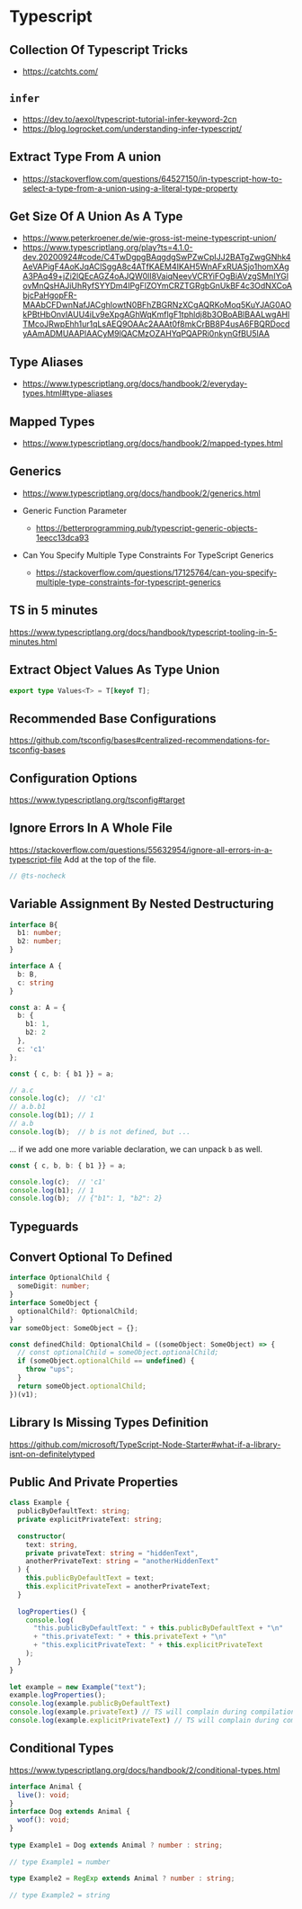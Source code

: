 # Typescript

## Collection Of Typescript Tricks
- https://catchts.com/

## `infer`
- https://dev.to/aexol/typescript-tutorial-infer-keyword-2cn
- https://blog.logrocket.com/understanding-infer-typescript/

## Extract Type From A union 
- https://stackoverflow.com/questions/64527150/in-typescript-how-to-select-a-type-from-a-union-using-a-literal-type-property

## Get Size Of A Union As A Type
- https://www.peterkroener.de/wie-gross-ist-meine-typescript-union/
- https://www.typescriptlang.org/play?ts=4.1.0-dev.20200924#code/C4TwDgpgBAqgdgSwPZwCpIJJ2BATgZwgGNhk4AeVAPigF4AoKJqAClSggA8c4ATfKAEM4IKAH5WnAFxRUASjo1homXAgA3PAq49+jZi2lQEcAGZ4oAJQW0lI8VaiqNeevVCRYiFOgBiAVzgSMnIYGlovMnQsHAJiUhRyfSYYDm4IPgFlZOYmCRZTGRgbGnUkBF4c3OdNXCoAbjcPaHgopFR-MAAbCFDwnNafJACghIowtN0BFhZBGRNzXCgAQRKoMoq5KuYJAG0AOkPBtHbOnvIAUU4iLv9eXpgAGhWqKmflgF1tphldj8b3OBoABlBAALwgAHlTMcoJRwpEhh1ur1qLsAEQ9OAAc2AAAt0f8mkCrBB8P4usA6FBQRDocdyAAmADMUAAPlAACyM9lQACMzOZAHYqPQAPRi0nkynGfBU5lAA

## Type Aliases
- https://www.typescriptlang.org/docs/handbook/2/everyday-types.html#type-aliases

## Mapped Types
- https://www.typescriptlang.org/docs/handbook/2/mapped-types.html

## Generics
- https://www.typescriptlang.org/docs/handbook/2/generics.html

- Generic Function Parameter
    - https://betterprogramming.pub/typescript-generic-objects-1eecc13dca93
- Can You Specify Multiple Type Constraints For TypeScript Generics
    - https://stackoverflow.com/questions/17125764/can-you-specify-multiple-type-constraints-for-typescript-generics

## TS in 5 minutes
https://www.typescriptlang.org/docs/handbook/typescript-tooling-in-5-minutes.html

## Extract Object Values As Type Union
```ts
export type Values<T> = T[keyof T];
```

## Recommended Base Configurations
https://github.com/tsconfig/bases#centralized-recommendations-for-tsconfig-bases

## Configuration Options
https://www.typescriptlang.org/tsconfig#target

## Ignore Errors In A Whole File
https://stackoverflow.com/questions/55632954/ignore-all-errors-in-a-typescript-file
Add at the top of the file.
```ts
// @ts-nocheck
```

## Variable Assignment By Nested Destructuring
```ts
interface B{
  b1: number;
  b2: number;
}

interface A {
  b: B,
  c: string
}

const a: A = {
  b: {
    b1: 1,
    b2: 2
  },
  c: 'c1'
};

const { c, b: { b1 }} = a;

// a.c
console.log(c);  // 'c1'
// a.b.b1
console.log(b1); // 1
// a.b
console.log(b);  // b is not defined, but ...
```
... if we add one more variable declaration, we can unpack `b` as well.
```ts
const { c, b, b: { b1 }} = a;

console.log(c);  // 'c1'
console.log(b1); // 1
console.log(b);  // {"b1": 1, "b2": 2}
```

## Typeguards

## Convert Optional To Defined
```ts
interface OptionalChild {
  someDigit: number;
}
interface SomeObject {
  optionalChild?: OptionalChild;
}
var someObject: SomeObject = {};

const definedChild: OptionalChild = ((someObject: SomeObject) => {
  // const optionalChild = someObject.optionalChild;
  if (someObject.optionalChild == undefined) {
    throw "ups";
  }
  return someObject.optionalChild;
})(v1);
```

## Library Is Missing Types Definition
https://github.com/microsoft/TypeScript-Node-Starter#what-if-a-library-isnt-on-definitelytyped


## Public And Private Properties
```ts
class Example {
  publicByDefaultText: string;
  private explicitPrivateText: string;
 
  constructor(
    text: string, 
    private privateText: string = "hiddenText", 
    anotherPrivateText: string = "anotherHiddenText"
  ) {
    this.publicByDefaultText = text;
    this.explicitPrivateText = anotherPrivateText;
  }
 
  logProperties() {
    console.log(
      "this.publicByDefaultText: " + this.publicByDefaultText + "\n" 
      + "this.privateText: " + this.privateText + "\n"
      + "this.explicitPrivateText: " + this.explicitPrivateText
    );
  }
}
 
let example = new Example("text");
example.logProperties();
console.log(example.publicByDefaultText)
console.log(example.privateText) // TS will complain during compilation, but in runtime property value can be accessed !!!
console.log(example.explicitPrivateText) // TS will complain during compilation, but in runtime property value can be accessed !!!
```
## Conditional Types
https://www.typescriptlang.org/docs/handbook/2/conditional-types.html

```ts
interface Animal {
  live(): void;
}
interface Dog extends Animal {
  woof(): void;
}
 
type Example1 = Dog extends Animal ? number : string;
        
// type Example1 = number
 
type Example2 = RegExp extends Animal ? number : string;
        
// type Example2 = string
```

